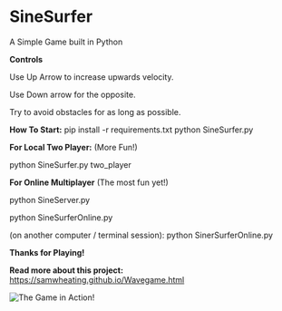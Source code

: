 # SineSurfer
A Simple Game built in Python

**Controls**

Use Up Arrow to increase upwards velocity.

Use Down arrow for the opposite. 

Try to avoid obstacles for as long as possible.

**How To Start:**
pip install -r requirements.txt
python SineSurfer.py

**For Local Two Player:** (More Fun!)

python SineSurfer.py two_player

**For Online Multiplayer** (The most fun yet!)

python SineServer.py

python SineSurferOnline.py

(on another computer / terminal session):
python SinerSurferOnline.py

**Thanks for Playing!**

**Read more about this project:** https://samwheating.github.io/Wavegame.html

![The Game in Action!](https://samwheating.github.io/images/SineSurferMulti.gif)




